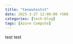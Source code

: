 ```yaml
---
title: "tenewtestst"
date: 2025-3-27 12:00:00 +500
categories: [tech-blog]
tags: [Azure Compute]
---
```


test test